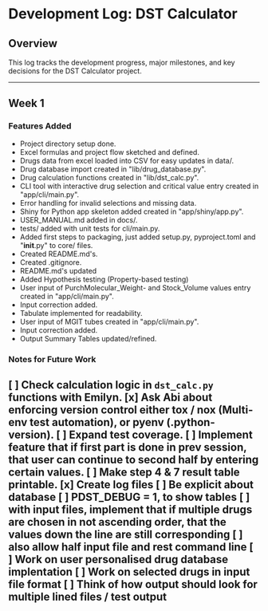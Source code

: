 # Development Log: DST Calculator

## Overview
This log tracks the development progress, major milestones, and key decisions for the DST Calculator project.

---
## Week 1

### Features Added
- Project directory setup done.
- Excel formulas and project flow sketched and defined.
- Drugs data from excel loaded into CSV for easy updates in data/.
- Drug database import created in "lib/drug_database.py".
- Drug calculation functions created in "lib/dst_calc.py".
- CLI tool with interactive drug selection and critical value entry created in "app/cli/main.py".
- Error handling for invalid selections and missing data.
- Shiny for Python app skeleton added created in "app/shiny/app.py".
- USER_MANUAL.md added in docs/.
- tests/ added with unit tests for cli/main.py.
- Added first steps to packaging, just added setup.py, pyproject.toml and "__init__.py" to core/ files.
- Created README.md's.
- Created .gitignore.
- README.md's updated
- Added Hypothesis testing (Property-based testing)
- User input of PurchMolecular_Weight- and Stock_Volume values entry created in "app/cli/main.py".
- Input correction added.
- Tabulate implemented for readability.
- User input of MGIT tubes created in "app/cli/main.py".
- Input correction added.
- Output Summary Tables updated/refined.

### Notes for Future Work
[ ] Check calculation logic in `dst_calc.py` functions with Emilyn.
[x] Ask Abi about enforcing version control either tox / nox (Multi-env test automation), or pyenv (.python-version).
[ ] Expand test coverage.
[ ] Implement feature that if first part is done in prev session, that user can continue to second half by entering certain values.
[ ] Make step 4 & 7 result table printable.
[x] Create log files
[ ] Be explicit about database
[ ] PDST_DEBUG = 1, to show tables
[ ] with input files, implement that if multiple drugs are chosen in not ascending order, that the values down the line are still corresponding
[ ] also allow half input file and rest command line
[ ] Work on user personalised drug database implentation
[ ] Work on selected drugs in input file format
[ ] Think of how output should look for multiple lined files / test output
---

